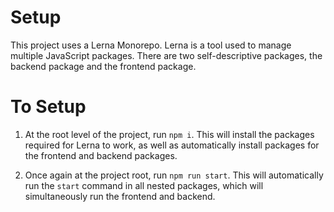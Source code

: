 # Setup

This project uses a Lerna Monorepo. Lerna is a tool used to manage multiple JavaScript packages. There are two self-descriptive packages, the backend package and the frontend package.

# To Setup

1. At the root level of the project, run `npm i`. This will install the packages required for Lerna to work, as well as automatically install packages for the frontend and backend packages.

2. Once again at the project root, run `npm run start`. This will automatically run the `start` command in all nested packages, which will simultaneously run the frontend and backend.
